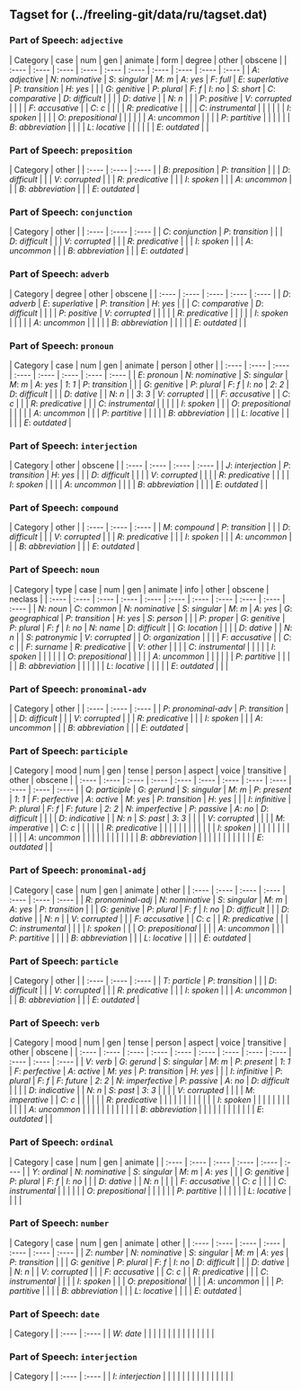 ## Tagset for (../freeling-git/data/ru/tagset.dat)

### Part of Speech: `adjective`
| Category | case | num | gen | animate | form | degree | other | obscene |
| :----  | :---- | :---- | :---- | :---- | :---- | :---- | :---- | :---- | :---- |
 | *A*: _adjective_ | *N*: _nominative_ | *S*: _singular_ | *M*: _m_ | *A*: _yes_ | *F*: _full_ | *E*: _superlative_ | *P*: _transition_ | *H*: _yes_ |
 |  | *G*: _genitive_ | *P*: _plural_ | *F*: _f_ | *I*: _no_ | *S*: _short_ | *C*: _comparative_ | *D*: _difficult_ |  |
 |  | *D*: _dative_ |  | *N*: _n_ |  |  | *P*: _positive_ | *V*: _corrupted_ |  |
 |  | *F*: _accusative_ |  | *C*: _c_ |  |  |  | *R*: _predicative_ |  |
 |  | *C*: _instrumental_ |  |  |  |  |  | *I*: _spoken_ |  |
 |  | *O*: _prepositional_ |  |  |  |  |  | *A*: _uncommon_ |  |
 |  | *P*: _partitive_ |  |  |  |  |  | *B*: _abbreviation_ |  |
 |  | *L*: _locative_ |  |  |  |  |  | *E*: _outdated_ |  |
### Part of Speech: `preposition`
| Category | other |
| :----  | :---- | :---- |
 | *B*: _preposition_ | *P*: _transition_ |
 |  | *D*: _difficult_ |
 |  | *V*: _corrupted_ |
 |  | *R*: _predicative_ |
 |  | *I*: _spoken_ |
 |  | *A*: _uncommon_ |
 |  | *B*: _abbreviation_ |
 |  | *E*: _outdated_ |
### Part of Speech: `conjunction`
| Category | other |
| :----  | :---- | :---- |
 | *C*: _conjunction_ | *P*: _transition_ |
 |  | *D*: _difficult_ |
 |  | *V*: _corrupted_ |
 |  | *R*: _predicative_ |
 |  | *I*: _spoken_ |
 |  | *A*: _uncommon_ |
 |  | *B*: _abbreviation_ |
 |  | *E*: _outdated_ |
### Part of Speech: `adverb`
| Category | degree | other | obscene |
| :----  | :---- | :---- | :---- | :---- |
 | *D*: _adverb_ | *E*: _superlative_ | *P*: _transition_ | *H*: _yes_ |
 |  | *C*: _comparative_ | *D*: _difficult_ |  |
 |  | *P*: _positive_ | *V*: _corrupted_ |  |
 |  |  | *R*: _predicative_ |  |
 |  |  | *I*: _spoken_ |  |
 |  |  | *A*: _uncommon_ |  |
 |  |  | *B*: _abbreviation_ |  |
 |  |  | *E*: _outdated_ |  |
### Part of Speech: `pronoun`
| Category | case | num | gen | animate | person | other |
| :----  | :---- | :---- | :---- | :---- | :---- | :---- | :---- |
 | *E*: _pronoun_ | *N*: _nominative_ | *S*: _singular_ | *M*: _m_ | *A*: _yes_ | *1*: _1_ | *P*: _transition_ |
 |  | *G*: _genitive_ | *P*: _plural_ | *F*: _f_ | *I*: _no_ | *2*: _2_ | *D*: _difficult_ |
 |  | *D*: _dative_ |  | *N*: _n_ |  | *3*: _3_ | *V*: _corrupted_ |
 |  | *F*: _accusative_ |  | *C*: _c_ |  |  | *R*: _predicative_ |
 |  | *C*: _instrumental_ |  |  |  |  | *I*: _spoken_ |
 |  | *O*: _prepositional_ |  |  |  |  | *A*: _uncommon_ |
 |  | *P*: _partitive_ |  |  |  |  | *B*: _abbreviation_ |
 |  | *L*: _locative_ |  |  |  |  | *E*: _outdated_ |
### Part of Speech: `interjection`
| Category | other | obscene |
| :----  | :---- | :---- | :---- |
 | *J*: _interjection_ | *P*: _transition_ | *H*: _yes_ |
 |  | *D*: _difficult_ |  |
 |  | *V*: _corrupted_ |  |
 |  | *R*: _predicative_ |  |
 |  | *I*: _spoken_ |  |
 |  | *A*: _uncommon_ |  |
 |  | *B*: _abbreviation_ |  |
 |  | *E*: _outdated_ |  |
### Part of Speech: `compound`
| Category | other |
| :----  | :---- | :---- |
 | *M*: _compound_ | *P*: _transition_ |
 |  | *D*: _difficult_ |
 |  | *V*: _corrupted_ |
 |  | *R*: _predicative_ |
 |  | *I*: _spoken_ |
 |  | *A*: _uncommon_ |
 |  | *B*: _abbreviation_ |
 |  | *E*: _outdated_ |
### Part of Speech: `noun`
| Category | type | case | num | gen | animate | info | other | obscene | neclass |
| :----  | :---- | :---- | :---- | :---- | :---- | :---- | :---- | :---- | :---- | :---- |
 | *N*: _noun_ | *C*: _common_ | *N*: _nominative_ | *S*: _singular_ | *M*: _m_ | *A*: _yes_ | *G*: _geographical_ | *P*: _transition_ | *H*: _yes_ | *S*: _person_ |
 |  | *P*: _proper_ | *G*: _genitive_ | *P*: _plural_ | *F*: _f_ | *I*: _no_ | *N*: _name_ | *D*: _difficult_ |  | *G*: _location_ |
 |  |  | *D*: _dative_ |  | *N*: _n_ |  | *S*: _patronymic_ | *V*: _corrupted_ |  | *O*: _organization_ |
 |  |  | *F*: _accusative_ |  | *C*: _c_ |  | *F*: _surname_ | *R*: _predicative_ |  | *V*: _other_ |
 |  |  | *C*: _instrumental_ |  |  |  |  | *I*: _spoken_ |  |  |
 |  |  | *O*: _prepositional_ |  |  |  |  | *A*: _uncommon_ |  |  |
 |  |  | *P*: _partitive_ |  |  |  |  | *B*: _abbreviation_ |  |  |
 |  |  | *L*: _locative_ |  |  |  |  | *E*: _outdated_ |  |  |
### Part of Speech: `pronominal-adv`
| Category | other |
| :----  | :---- | :---- |
 | *P*: _pronominal-adv_ | *P*: _transition_ |
 |  | *D*: _difficult_ |
 |  | *V*: _corrupted_ |
 |  | *R*: _predicative_ |
 |  | *I*: _spoken_ |
 |  | *A*: _uncommon_ |
 |  | *B*: _abbreviation_ |
 |  | *E*: _outdated_ |
### Part of Speech: `participle`
| Category | mood | num | gen | tense | person | aspect | voice | transitive | other | obscene |
| :----  | :---- | :---- | :---- | :---- | :---- | :---- | :---- | :---- | :---- | :---- | :---- |
 | *Q*: _participle_ | *G*: _gerund_ | *S*: _singular_ | *M*: _m_ | *P*: _present_ | *1*: _1_ | *F*: _perfective_ | *A*: _active_ | *M*: _yes_ | *P*: _transition_ | *H*: _yes_ |
 |  | *I*: _infinitive_ | *P*: _plural_ | *F*: _f_ | *F*: _future_ | *2*: _2_ | *N*: _imperfective_ | *P*: _passive_ | *A*: _no_ | *D*: _difficult_ |  |
 |  | *D*: _indicative_ |  | *N*: _n_ | *S*: _past_ | *3*: _3_ |  |  |  | *V*: _corrupted_ |  |
 |  | *M*: _imperative_ |  | *C*: _c_ |  |  |  |  |  | *R*: _predicative_ |  |
 |  |  |  |  |  |  |  |  |  | *I*: _spoken_ |  |
 |  |  |  |  |  |  |  |  |  | *A*: _uncommon_ |  |
 |  |  |  |  |  |  |  |  |  | *B*: _abbreviation_ |  |
 |  |  |  |  |  |  |  |  |  | *E*: _outdated_ |  |
### Part of Speech: `pronominal-adj`
| Category | case | num | gen | animate | other |
| :----  | :---- | :---- | :---- | :---- | :---- | :---- |
 | *R*: _pronominal-adj_ | *N*: _nominative_ | *S*: _singular_ | *M*: _m_ | *A*: _yes_ | *P*: _transition_ |
 |  | *G*: _genitive_ | *P*: _plural_ | *F*: _f_ | *I*: _no_ | *D*: _difficult_ |
 |  | *D*: _dative_ |  | *N*: _n_ |  | *V*: _corrupted_ |
 |  | *F*: _accusative_ |  | *C*: _c_ |  | *R*: _predicative_ |
 |  | *C*: _instrumental_ |  |  |  | *I*: _spoken_ |
 |  | *O*: _prepositional_ |  |  |  | *A*: _uncommon_ |
 |  | *P*: _partitive_ |  |  |  | *B*: _abbreviation_ |
 |  | *L*: _locative_ |  |  |  | *E*: _outdated_ |
### Part of Speech: `particle`
| Category | other |
| :----  | :---- | :---- |
 | *T*: _particle_ | *P*: _transition_ |
 |  | *D*: _difficult_ |
 |  | *V*: _corrupted_ |
 |  | *R*: _predicative_ |
 |  | *I*: _spoken_ |
 |  | *A*: _uncommon_ |
 |  | *B*: _abbreviation_ |
 |  | *E*: _outdated_ |
### Part of Speech: `verb`
| Category | mood | num | gen | tense | person | aspect | voice | transitive | other | obscene |
| :----  | :---- | :---- | :---- | :---- | :---- | :---- | :---- | :---- | :---- | :---- | :---- |
 | *V*: _verb_ | *G*: _gerund_ | *S*: _singular_ | *M*: _m_ | *P*: _present_ | *1*: _1_ | *F*: _perfective_ | *A*: _active_ | *M*: _yes_ | *P*: _transition_ | *H*: _yes_ |
 |  | *I*: _infinitive_ | *P*: _plural_ | *F*: _f_ | *F*: _future_ | *2*: _2_ | *N*: _imperfective_ | *P*: _passive_ | *A*: _no_ | *D*: _difficult_ |  |
 |  | *D*: _indicative_ |  | *N*: _n_ | *S*: _past_ | *3*: _3_ |  |  |  | *V*: _corrupted_ |  |
 |  | *M*: _imperative_ |  | *C*: _c_ |  |  |  |  |  | *R*: _predicative_ |  |
 |  |  |  |  |  |  |  |  |  | *I*: _spoken_ |  |
 |  |  |  |  |  |  |  |  |  | *A*: _uncommon_ |  |
 |  |  |  |  |  |  |  |  |  | *B*: _abbreviation_ |  |
 |  |  |  |  |  |  |  |  |  | *E*: _outdated_ |  |
### Part of Speech: `ordinal`
| Category | case | num | gen | animate |
| :----  | :---- | :---- | :---- | :---- | :---- |
 | *Y*: _ordinal_ | *N*: _nominative_ | *S*: _singular_ | *M*: _m_ | *A*: _yes_ |
 |  | *G*: _genitive_ | *P*: _plural_ | *F*: _f_ | *I*: _no_ |
 |  | *D*: _dative_ |  | *N*: _n_ |  |
 |  | *F*: _accusative_ |  | *C*: _c_ |  |
 |  | *C*: _instrumental_ |  |  |  |
 |  | *O*: _prepositional_ |  |  |  |
 |  | *P*: _partitive_ |  |  |  |
 |  | *L*: _locative_ |  |  |  |
### Part of Speech: `number`
| Category | case | num | gen | animate | other |
| :----  | :---- | :---- | :---- | :---- | :---- | :---- |
 | *Z*: _number_ | *N*: _nominative_ | *S*: _singular_ | *M*: _m_ | *A*: _yes_ | *P*: _transition_ |
 |  | *G*: _genitive_ | *P*: _plural_ | *F*: _f_ | *I*: _no_ | *D*: _difficult_ |
 |  | *D*: _dative_ |  | *N*: _n_ |  | *V*: _corrupted_ |
 |  | *F*: _accusative_ |  | *C*: _c_ |  | *R*: _predicative_ |
 |  | *C*: _instrumental_ |  |  |  | *I*: _spoken_ |
 |  | *O*: _prepositional_ |  |  |  | *A*: _uncommon_ |
 |  | *P*: _partitive_ |  |  |  | *B*: _abbreviation_ |
 |  | *L*: _locative_ |  |  |  | *E*: _outdated_ |
### Part of Speech: `date`
| Category |
| :----  | :---- |
 | *W*: _date_ |
 |  |
 |  |
 |  |
 |  |
 |  |
 |  |
 |  |
### Part of Speech: `interjection`
| Category |
| :----  | :---- |
 | *I*: _interjection_ |
 |  |
 |  |
 |  |
 |  |
 |  |
 |  |
 |  |
